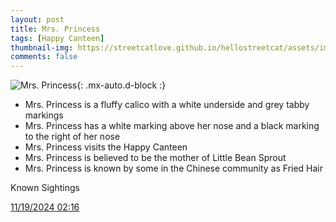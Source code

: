 ```yaml
---
layout: post
title: Mrs. Princess
tags: [Happy Canteen]
thumbnail-img: https://streetcatlove.github.io/hellostreetcat/assets/img/mrs_princess.png
comments: false
---
```


![Mrs. Princess](https://streetcatlove.github.io/hellostreetcat/assets/img/mrs_princess.png){: .mx-auto.d-block :}

* Mrs. Princess is a fluffy calico with a white underside and grey tabby markings
* Mrs. Princess has a white marking above her nose and a black marking to the right of her nose 
* Mrs. Princess visits the Happy Canteen
* Mrs. Princess is believed to be the mother of Little Bean Sprout
* Mrs. Princess is known by some in the Chinese community as Fried Hair

Known Sightings

[11/19/2024 02:16](https://youtu.be/vVmnE-e_Hc8?si=ex_zKnMCRRQzwBPp&t=4569)
